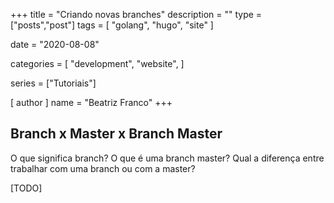 +++
title = "Criando novas branches"
description = ""
type = ["posts","post"]
tags = [
    "golang",
    "hugo",
    "site"
]

date = "2020-08-08"

categories = [
    "development",
    "website",
]

series = ["Tutoriais"]

[ author ]
  name = "Beatriz Franco"
+++


## Branch x Master x Branch Master

O que significa branch? O que é uma branch master? Qual a diferença entre trabalhar com uma branch ou com a master?

[TODO]